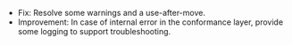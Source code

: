 - Fix: Resolve some warnings and a use-after-move.
- Improvement: In case of internal error in the conformance layer, provide some logging to support troubleshooting.
